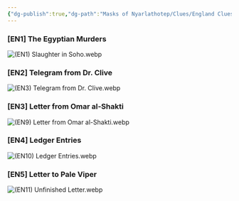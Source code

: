 ```yaml
---
{"dg-publish":true,"dg-path":"Masks of Nyarlathotep/Clues/England Clues.md","permalink":"/masks-of-nyarlathotep/clues/england-clues/","tags":["TTRPG/Games/MoN"]}
---
```


### [EN1] The Egyptian Murders
![(EN1) Slaughter in Soho.webp](/img/user/z_Attachments/TTRPG/Masks%20of%20Nyarlathotep/Clues/England/(EN1)%20Slaughter%20in%20Soho.webp)

### [EN2] Telegram from Dr. Clive
![(EN3) Telegram from Dr. Clive.webp](/img/user/z_Attachments/TTRPG/Masks%20of%20Nyarlathotep/Clues/England/(EN3)%20Telegram%20from%20Dr.%20Clive.webp)

### [EN3] Letter from Omar al-Shakti
![(EN9) Letter from Omar al-Shakti.webp](/img/user/z_Attachments/TTRPG/Masks%20of%20Nyarlathotep/Clues/England/(EN9)%20Letter%20from%20Omar%20al-Shakti.webp)

### [EN4] Ledger Entries
![(EN10) Ledger Entries.webp](/img/user/z_Attachments/TTRPG/Masks%20of%20Nyarlathotep/Clues/England/(EN10)%20Ledger%20Entries.webp)

### [EN5] Letter to Pale Viper
![(EN11) Unfinished Letter.webp](/img/user/z_Attachments/TTRPG/Masks%20of%20Nyarlathotep/Clues/England/(EN11)%20Unfinished%20Letter.webp)